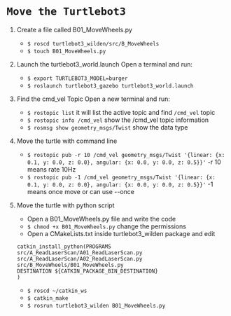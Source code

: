 # `Move the Turtlebot3`

1. Create a file called B01_MoveWheels.py

   - `$ roscd turtlebot3_wilden/src/B_MoveWheels`
   - `$ touch B01_MoveWheels.py`

2. Launch the turtlebot3_world.launch
   Open a terminal and run:

   - `$ export TURTLEBOT3_MODEL=burger`
   - `$ roslaunch turtlebot3_gazebo turtlebot3_world.launch`

3. Find the cmd_vel Topic
   Open a new terminal and run:

   - `$ rostopic list` it will list the active topic and find `/cmd_vel` topic
   - `$ rostopic info /cmd_vel` show the /cmd_vel topic information
   - `$ rosmsg show geometry_msgs/Twist` show the data type

4. Move the turtle with command line

   - `$ rostopic pub -r 10 /cmd_vel geometry_msgs/Twist '{linear: {x: 0.1, y: 0.0, z: 0.0}, angular: {x: 0.0, y: 0.0, z: 0.5}}'` -r 10 means rate 10Hz
   - `$ rostopic pub -1 /cmd_vel geometry_msgs/Twist '{linear: {x: 0.1, y: 0.0, z: 0.0}, angular: {x: 0.0, y: 0.0, z: 0.5}}'` -1 means once move or can use --once

5. Move the turtle with python script

   - Open a B01_MoveWheels.py file and write the code
   - `$ chmod +x B01_MoveWheels.py` change the permissions
   - Open a CMakeLists.txt inside turtlebot3_wilden package and edit

   ```
   catkin_install_python(PROGRAMS
   src/A_ReadLaserScan/A01_ReadLaserScan.py
   src/A_ReadLaserScan/A02_ReadLaserScan.py
   src/B_MoveWheels/B01_MoveWheels.py
   DESTINATION ${CATKIN_PACKAGE_BIN_DESTINATION}
   )
   ```

   - `$ roscd ~/catkin_ws`
   - `$ catkin_make`
   - `$ rosrun turtlebot3_wilden B01_MoveWheels.py`
